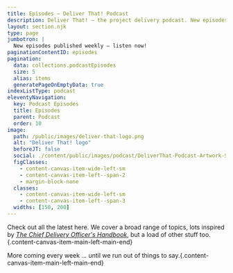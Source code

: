 ```yaml
---
title: Episodes — Deliver That! Podcast
description: Deliver That! — the project delivery podcast. New episodes published weekly — listen now!
layout: section.njk
type: page
jumbotron: |
  New episodes published weekly — listen now!
paginationContentID: episodes
pagination:
  data: collections.podcastEpisodes
  size: 5
  alias: items
  generatePageOnEmptyData: true
indexListType: podcast
eleventyNavigation:
  key: Podcast Episodes
  title: Episodes
  parent: Podcast
  order: 10
image:
  path: /public/images/deliver-that-logo.png
  alt: "Deliver That! logo"
  beforeJT: false
  social: ./content/public/images/podcast/DeliverThat-Podcast-Artwork-Social.jpg
  figClasses:
    - content-canvas-item-wide-left-sm
    - content-canvas-item-left--span-2
    - margin-block-none
  classes:
    - content-canvas-item-wide-left-sm
    - content-canvas-item-left--span-3
  widths: [150, 200]
---
```


Check out all the latest here. We cover a broad range of topics, lots inspired by [*The Chief Delivery Officer's Handbook*](/handbook/), but a load of other stuff too.{.content-canvas-item-main-left-main-end}

More coming every week … until we run out of things to say.{.content-canvas-item-main-left-main-end}
